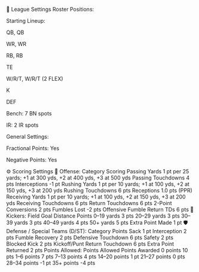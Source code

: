 🏈 League Settings
Roster Positions:

Starting Lineup:

QB, QB

WR, WR

RB, RB

TE

W/R/T, W/R/T (2 FLEX)

K

DEF

Bench: 7 BN spots

IR: 2 IR spots

General Settings:

Fractional Points: Yes

Negative Points: Yes


⚙️ Scoring Settings
🧠 Offense:
Category	Scoring
Passing Yards	1 pt per 25 yards; +1 at 300 yds, +2 at 400 yds, +3 at 500 yds
Passing Touchdowns	4 pts
Interceptions	-1 pt
Rushing Yards	1 pt per 10 yards; +1 at 100 yds, +2 at 150 yds, +3 at 200 yds
Rushing Touchdowns	6 pts
Receptions	1.0 pts (PPR)
Receiving Yards	1 pt per 10 yards; +1 at 100 yds, +2 at 150 yds, +3 at 200 yds
Receiving Touchdowns	6 pts
Return Touchdowns	6 pts
2-Point Conversions	2 pts
Fumbles Lost	-2 pts
Offensive Fumble Return TDs	6 pts
🦶 Kickers:
Field Goal Distance	Points
0–19 yards	3 pts
20–29 yards	3 pts
30–39 yards	3 pts
40–49 yards	4 pts
50+ yards	5 pts
Extra Point Made	1 pt
🛡️ Defense / Special Teams (D/ST):
Category	Points
Sack	1 pt
Interception	2 pts
Fumble Recovery	2 pts
Defensive Touchdown	6 pts
Safety	2 pts
Blocked Kick	2 pts
Kickoff/Punt Return Touchdown	6 pts
Extra Point Returned	2 pts
Points Allowed:
Points Allowed	Points Awarded
0 points	10 pts
1–6 points	7 pts
7–13 points	4 pts
14–20 points	1 pt
21–27 points	0 pts
28–34 points	-1 pt
35+ points	-4 pts